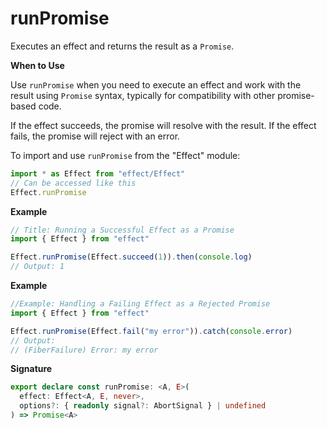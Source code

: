 # runPromise

Executes an effect and returns the result as a `Promise`.

**When to Use**

Use `runPromise` when you need to execute an effect and work with the
result using `Promise` syntax, typically for compatibility with other
promise-based code.

If the effect succeeds, the promise will resolve with the result. If the
effect fails, the promise will reject with an error.

To import and use `runPromise` from the "Effect" module:

```ts
import * as Effect from "effect/Effect"
// Can be accessed like this
Effect.runPromise
```

**Example**

```ts
// Title: Running a Successful Effect as a Promise
import { Effect } from "effect"

Effect.runPromise(Effect.succeed(1)).then(console.log)
// Output: 1
```

**Example**

```ts
//Example: Handling a Failing Effect as a Rejected Promise
import { Effect } from "effect"

Effect.runPromise(Effect.fail("my error")).catch(console.error)
// Output:
// (FiberFailure) Error: my error
```

**Signature**

```ts
export declare const runPromise: <A, E>(
  effect: Effect<A, E, never>,
  options?: { readonly signal?: AbortSignal } | undefined
) => Promise<A>
```
